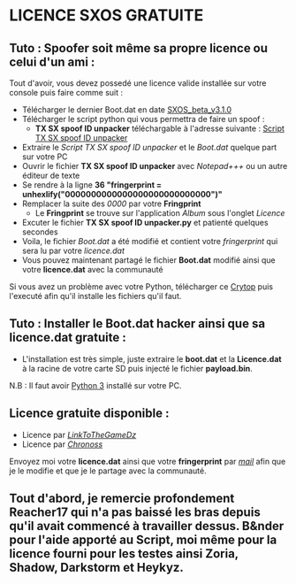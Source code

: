 # LICENCE SXOS GRATUITE

## Tuto : Spoofer soit même sa propre licence ou celui d'un ami :  

Tout d'avoir, vous devez possedé une licence valide installée sur votre console puis faire comme suit :  
  * Télécharger le dernier Boot.dat en date [SXOS_beta_v3.1.0](https://www.mediafire.com/file/z8td5k923wsqs9w/SXOS_beta_v3.1.0.zip/file)
  * Télécharger le script python qui vous permettra de faire un spoof : 
    * __TX SX spoof ID unpacker__ téléchargable à l'adresse suivante : [Script TX SX spoof ID unpacker](https://www.mediafire.com/file/8d6gqkcx5pj9h9k/TX_SX_spoof_ID_unpacker_-_by_Reacher17.rar/file)  
  * Extraire le _Script TX SX spoof ID unpacker_ et le _Boot.dat_ quelque part sur votre PC
  * Ouvrir le fichier __TX SX spoof ID unpacker__ avec _Notepad+++_ ou un autre éditeur de texte
  * Se rendre à la ligne __36 "fringerprint = unhexlify("0000000000000000000000000000")"__
  * Remplacer la suite des _0000_ par votre __Fringprint__  
    * Le __Fringprint__ se trouve sur l'application _Album_ sous l'onglet _Licence_  
  * Excuter le fichier __TX SX spoof ID unpacker.py__ et patienté quelques secondes
  * Voila, le fichier _Boot.dat_ a été modifié et contient votre _fringerprint_ qui sera lu par votre _licence.dat_
  * Vous pouvez maintenant partagé le fichier __Boot.dat__ modifié ainsi que votre __licence.dat__ avec la communauté  

Si vous avez un problème avec votre Python, télécharger ce [Crytop](https://www.mediafire.com/file/fxkp0ibiesff42t/pycrypto.bat/file) puis l'executé afin qu'il installe les fichiers qu'il faut.

## Tuto : Installer le Boot.dat hacker ainsi que sa licence.dat gratuite :  
  * L'installation est très simple, juste extraire le __boot.dat__ et la __Licence.dat__ à la racine de votre carte SD puis injecté le fichier __payload.bin__.


N.B : Il faut avoir [Python 3](https://www.python.org/downloads/) installé sur votre PC.

## Licence gratuite disponible :  
  * Licence par _[LinkToTheGameDz](https://www.mediafire.com/file/railljyo9v6jzyi/Licence_Gratuit_SXOS_Free_01_by_LinkToTheGameDz.rar/file)_
  * Licence par _[Chronoss](https://www.mediafire.com/file/8iwnxusxotcmfc2/Licence_Gratuit_SXOS_Free_02_by_Chronoss.rar/file)_

Envoyez moi votre __licence.dat__ ainsi que votre __fringerprint__ par _[mail](chronoss.games@gmail.com)_ afin que je le modifie et que je le partage avec la communauté.


## Tout d'abord, je remercie profondement Reacher17 qui n'a pas baissé les bras depuis qu'il avait commencé à travailler dessus. B&nder pour l'aide apporté au Script, moi même pour la licence fourni pour les testes ainsi Zoria, Shadow, Darkstorm et Heykyz.

